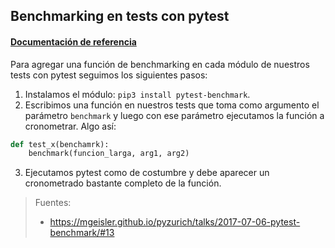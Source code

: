 ## Benchmarking en tests con pytest

#### [Documentación de referencia](http://pytest-benchmark.readthedocs.io/en/stable/)

Para agregar una función de benchmarking en cada módulo de nuestros tests con pytest seguimos los siguientes pasos:

1. Instalamos el módulo: `pip3 install pytest-benchmark`.
2. Escribimos una función en nuestros tests que toma como argumento el parámetro `benchmark` y luego con ese parámetro ejecutamos la función a cronometrar. Algo así:

```python
def test_x(benchamrk):
    benchmark(funcion_larga, arg1, arg2)
```

3. Ejecutamos pytest como de costumbre y debe aparecer un cronometrado bastante completo de la función.


> Fuentes:
> - https://mgeisler.github.io/pyzurich/talks/2017-07-06-pytest-benchmark/#13

